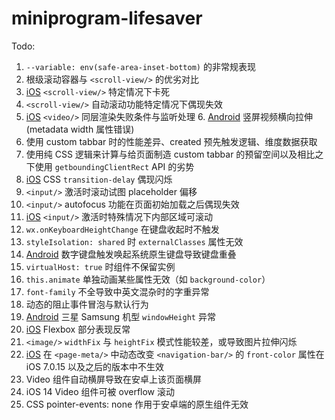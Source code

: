 # miniprogram-lifesaver

Todo:
1. `--variable: env(safe-area-inset-bottom)` 的非常规表现
2. 根级滚动容器与 `<scroll-view/>` 的优劣对比
3. [iOS]() `<scroll-view/>` 特定情况下卡死
4. `<scroll-view/>` 自动滚动功能特定情况下偶现失效
5. [iOS][2] `<video/>` 同层渲染失败条件与监听处理
   6. [Android]() 竖屏视频横向拉伸 (metadata width 属性错误)
7. 使用 custom tabbar 时的性能差异、created 预先触发逻辑、维度数据获取
8. 使用纯 CSS 逻辑来计算与给页面制造 custom tabbar 的预留空间以及相比之下使用 `getboundingClientRect` API 的劣势
9. [iOS][4] CSS `transition-delay` 偶现闪烁
10. `<input/>` 激活时滚动试图 placeholder 偏移
11. `<input/>` autofocus 功能在页面初始加载之后偶现失效
12. [iOS][5] `<input/>` 激活时特殊情况下内部区域可滚动
13. `wx.onKeyboardHeightChange` 在键盘收起时不触发
14. `styleIsolation: shared` 时 `externalClasses` 属性无效
15. [Android]() 数字键盘触发唤起系统原生键盘导致键盘重叠
16. `virtualHost: true` 时组件不保留实例
17. `this.animate` 单独动画某些属性无效（如 `background-color`）
18. `font-family` 不全导致中英文混杂时的字重异常
19. 动态的阻止事件冒泡与默认行为
20. [Android]() 三星 Samsung 机型 `windowHeight` 异常
21. [iOS][8] Flexbox 部分表现反常
22. `<image/>` `widthFix` 与 `heightFix` 模式性能较差，或导致图片拉伸闪烁
23. [iOS]() 在 `<page-meta/>` 中动态改变 `<navigation-bar/>` 的 `front-color` 属性在 iOS 7.0.15 以及之后的版本中不生效
24. Video 组件自动横屏导致在安卓上该页面横屏
25. iOS 14 Video 组件可被 overflow 滚动
26. CSS pointer-events: none 作用于安卓端的原生组件无效

[2]:	%20%20
[4]:	%20
[5]:	%20
[8]:	%20
